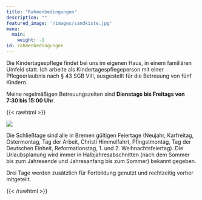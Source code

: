 ```yaml
---
title: "Rahmenbedingungen"
description: ""
featured_image: '/images/sandkiste.jpg'
menu:
  main:
    weight: -1
id: rahmenbedingungen
---
```


Die Kindertagespflege findet bei uns im eigenen Haus, in einem familiären Umfeld statt. Ich arbeite als Kindertagespflegeperson mit einer Pflegeerlaubnis nach § 43 SGB VIII, ausgestellt für die Betreuung von fünf Kindern.

Meine regelmäßigen Betreuungszeiten sind **Dienstags bis Freitags von 7:30 bis 15:00 Uhr**.

{{< rawhtml >}}
<div class="flex flex-wrap">
  <div class="w-100 w-100-ns w-40-m w-40-l pt3 pa1-m mr1 mr1-ns">
    <img src="/images/memory.jpg" class="br3">
  </div>
  <div class="w-100 w-100-ns w-40-m w-40-l pa1 pa1-m mr1 mr1-ns">
  <p class="mt0">Die Schließtage sind alle in Bremen gültigen Feiertage (Neujahr, Karfreitag, Ostermontag, Tag der Arbeit, Christi Himmelfahrt, Pfingstmontag, Tag der Deutschen Einheit, Reformationstag, 1. und 2.  Weihnachtsfeiertag). Die Urlaubsplanung wird immer in Halbjahresabschnitten (nach dem Sommer bis zum Jahresende und Jahresanfang bis zum Sommer) bekannt gegeben. </p>
  <p>Drei Tage werden zusätzlich für Fortbildung genutzt und rechtzeitig vorher mitgeteilt.</p>
  </div>
</div>
{{< /rawhtml >}}








